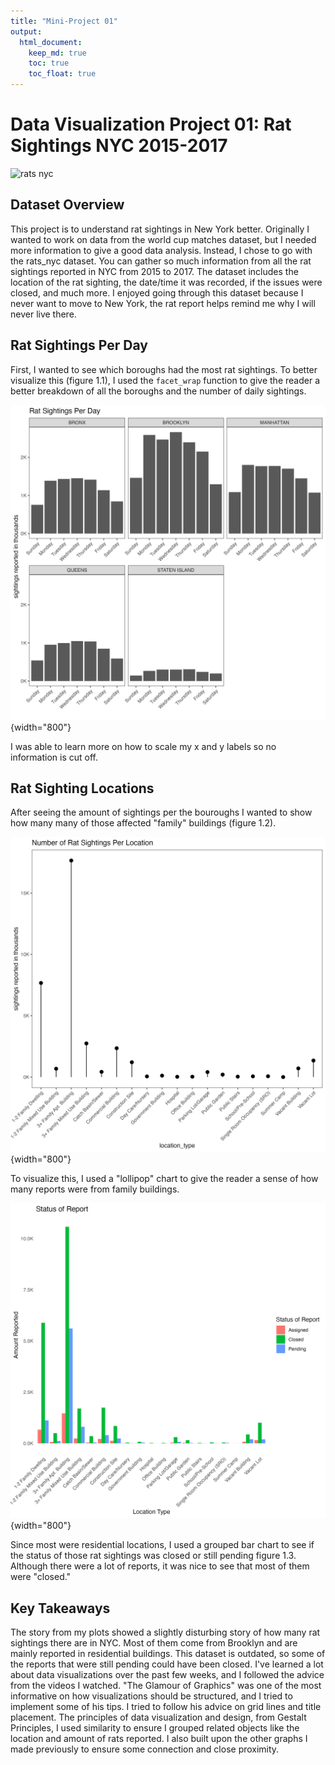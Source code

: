 ```yaml
---
title: "Mini-Project 01"
output: 
  html_document:
    keep_md: true
    toc: true
    toc_float: true
---
```


# Data Visualization Project 01: Rat Sightings NYC 2015-2017

![rats nyc](images/rats.gif)

## Dataset Overview

This project is to understand rat sightings in New York better. Originally I wanted to work on data from the world cup matches dataset, but I needed more information to give a good data analysis. Instead, I chose to go with the rats_nyc dataset. You can gather so much information from all the rat sightings reported in NYC from 2015 to 2017. The dataset includes the location of the rat sighting, the date/time it was recorded, if the issues were closed, and much more. I enjoyed going through this dataset because I never want to move to New York, the rat report helps remind me why I will never live there.

## Rat Sightings Per Day

First, I wanted to see which boroughs had the most rat sightings. To better visualize this (figure 1.1), I used the `facet_wrap` function to give the reader a better breakdown of all the boroughs and the number of daily sightings.

![figure 1.1](../figures/rat_sightings_borough.jpg){width="800"}

I was able to learn more on how to scale my x and y labels so no information is cut off.

## Rat Sighting Locations

After seeing the amount of sightings per the bouroughs I wanted to show how many many of those affected "family" buildings (figure 1.2).

![figure 1.2](../figures/rat_sightings_perLocation.jpg){width="800"}

To visualize this, I used a "lollipop" chart to give the reader a sense of how many reports were from family buildings.

![figure 1.3](../figures/status_report.jpg){width="800"}

Since most were residential locations, I used a grouped bar chart to see if the status of those rat sightings was closed or still pending figure 1.3. Although there were a lot of reports, it was nice to see that most of them were "closed."

## Key Takeaways

The story from my plots showed a slightly disturbing story of how many rat sightings there are in NYC. Most of them come from Brooklyn and are mainly reported in residential buildings. This dataset is outdated, so some of the reports that were still pending could have been closed. I've learned a lot about data visualizations over the past few weeks, and I followed the advice from the videos I watched. "The Glamour of Graphics" was one of the most informative on how visualizations should be structured, and I tried to implement some of his tips. I tried to follow his advice on grid lines and title placement. The principles of data visualization and design, from Gestalt Principles, I used similarity to ensure I grouped related objects like the location and amount of rats reported. I also built upon the other graphs I made previously to ensure some connection and close proximity.
